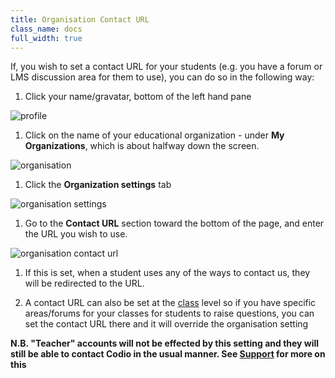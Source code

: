 ```yaml
---
title: Organisation Contact URL
class_name: docs
full_width: true
---
```


If, you wish to set a contact URL for your students (e.g. you have a forum or LMS discussion area for them to use), you can do so in the following way:

1. Click your name/gravatar, bottom of the left hand pane
<img alt="profile" src="/img/docs/class_administration/profilepic.png" class="simple"/>

1. Click on the name of your  educational organization - under **My Organizations**, which is about halfway down the screen. 
<img alt="organisation" src="/img/docs/class_administration/addteachers/myschoolorg.png" class="simple"/>

1. Click the **Organization settings** tab 
<img alt="organisation settings" src="/img/docs/manage_organization/orgsettingstab.png" class="simple"/>

1. Go to the **Contact URL** section toward the  bottom of the page, and enter the URL you wish to use. 
<img alt="organisation contact url" src="/img/docs/manage_organization/orgcontacturl.png" class="simple"/>

1. If this is set, when a student uses any of the ways to contact us, they will be redirected to the URL.

1. A contact URL can also be set at the [class](/docs/classes/classmanagement/classcontacturl) level so if you have specific areas/forums for your classes for students to raise questions, you can set the contact URL there and it will override the organisation setting

**N.B. "Teacher" accounts will not be effected by this setting and they will still be able to contact Codio in the usual manner. See [Support](/docs/dashboard/support/) for more on this**
